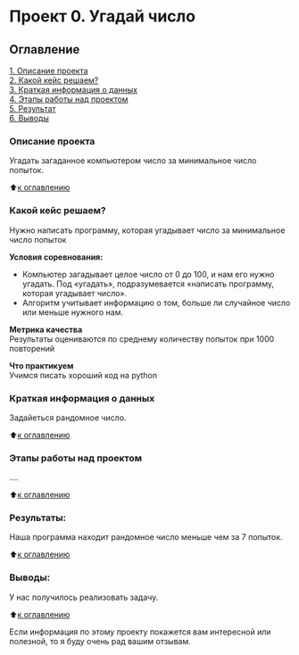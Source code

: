 # Проект 0. Угадай число

## Оглавление  
[1. Описание проекта](https://github.com/SemenPanin/data_scince/tree/main/project_0#описание-проекта)  
[2. Какой кейс решаем?](https://github.com/SemenPanin/data_scince/tree/main/project_0#какой-кейс-решаем)  
[3. Краткая информация о данных](https://github.com/SemenPanin/data_scince/tree/main/project_0#краткая-информация-о-данных)  
[4. Этапы работы над проектом](https://github.com/SemenPanin/data_scince/tree/main/project_0#этапы-работы-над-проектом)  
[5. Результат](https://github.com/SemenPanin/data_scince/tree/main/project_0#результаты)    
[6. Выводы](https://github.com/SemenPanin/data_scince/tree/main/project_0#выводы) 

### Описание проекта    
Угадать загаданное компьютером число за минимальное число попыток.

:arrow_up:[к оглавлению](https://github.com/SemenPanin/data_scince/tree/main/project_0#оглавление)


### Какой кейс решаем?    
Нужно написать программу, которая угадывает число за минимальное число попыток

**Условия соревнования:**  
- Компьютер загадывает целое число от 0 до 100, и нам его нужно угадать. Под «угадать», подразумевается «написать программу, которая угадывает число».
- Алгоритм учитывает информацию о том, больше ли случайное число или меньше нужного нам.

**Метрика качества**     
Результаты оцениваются по среднему количеству попыток при 1000 повторений

**Что практикуем**     
Учимся писать хороший код на python


### Краткая информация о данных
Задайеться рандомное число.
  
:arrow_up:[к оглавлению](https://github.com/SemenPanin/data_scince/tree/main/project_0#оглавление)


### Этапы работы над проектом  
....

:arrow_up:[к оглавлению](https://github.com/SemenPanin/data_scince/tree/main/project_0#оглавление)


### Результаты:  
Наша программа находит рандомное число меньше чем за 7 попыток.

:arrow_up:[к оглавлению](https://github.com/SemenPanin/data_scince/tree/main/project_0#оглавление)


### Выводы:  
У нас получилось реализовать задачу.

:arrow_up:[к оглавлению](https://github.com/SemenPanin/data_scince/tree/main/project_0#оглавление)


Если информация по этому проекту покажется вам интересной или полезной, то я буду очень рад вашим отзывам.